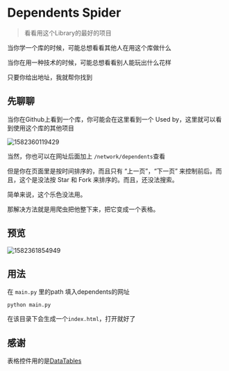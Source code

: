 # Dependents Spider

> 看看用这个Library的最好的项目

当你学一个库的时候，可能总想看看其他人在用这个库做什么

当你在用一种技术的时候，可能总想看看别人能玩出什么花样

只要你给出地址，我就帮你找到



## 先聊聊

当你在Github上看到一个库，你可能会在这里看到一个 Used by，这里就可以看到使用这个库的其他项目

![1582360119429](C:\Users\LMN\AppData\Roaming\Typora\typora-user-images\1582360119429.png)

当然，你也可以在网址后面加上 ```/network/dependents```查看

但是你在页面里是按时间排序的，而且只有 “上一页”，“下一页” 来控制前后。而且，这个是没法按 Star 和 Fork 来排序的。而且，还没法搜索。

简单来说，这个乐色没法用。

那解决方法就是用爬虫把他整下来，把它变成一个表格。

## 预览

![1582361854949](C:\Users\LMN\AppData\Roaming\Typora\typora-user-images\1582361854949.png)

## 用法

在 ```main.py``` 里的path 填入dependents的网址

```
python main.py
```

在该目录下会生成一个```index.html```，打开就好了



## 感谢

表格控件用的是[DataTables](https://datatables.net/)